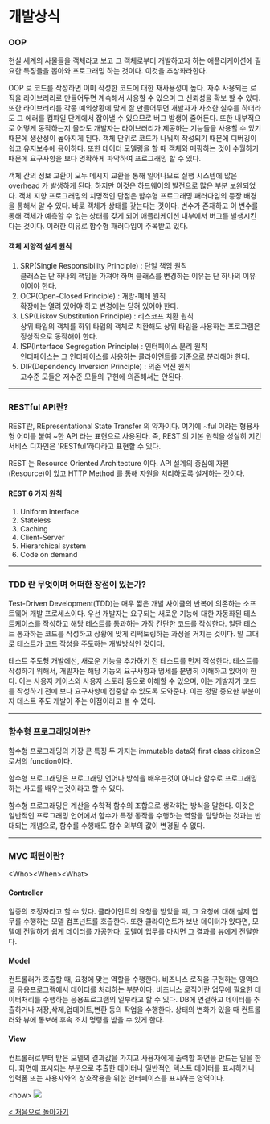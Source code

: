 # 개발상식
<!-- - [개발상식](#개발상식)
    - [OOP](#oop)
    - [RESTful API란?](#rest)
    - [TDD 란 무엇이며 어떠한 장점이 있는가?](#tdd)
    - [함수형 프로그래밍이란?](#fp)
    - [MVC 패턴이란?](#mvc) -->

### <a name="oop"> OOP
현실 세계의 사물들을 객체라고 보고 그 객체로부터 개발하고자 하는 애플리케이션에 필요한 특징들을 뽑아와 프로그래밍 하는 것이다. 이것을 추상화라한다.

OOP 로 코드를 작성하면 이미 작성한 코드에 대한 재사용성이 높다. 자주 사용되는 로직을 라이브러리로 만들어두면 계속해서 사용할 수 있으며 그 신뢰성을 확보 할 수 있다. 또한 라이브러리를 각종 예외상황에 맞게 잘 만들어두면 개발자가 사소한 실수를 하더라도 그 에러를 컴파일 단계에서 잡아낼 수 있으므로 버그 발생이 줄어든다. 또한 내부적으로 어떻게 동작하는지 몰라도 개발자는 라이브러리가 제공하는 기능들을 사용할 수 있기 때문에 생산성이 높아지게 된다. 객체 단위로 코드가 나눠져 작성되기 때문에 디버깅이 쉽고 유지보수에 용이하다. 또한 데이터 모델링을 할 때 객체와 매핑하는 것이 수월하기 때문에 요구사항을 보다 명확하게 파악하여 프로그래밍 할 수 있다.

객체 간의 정보 교환이 모두 메시지 교환을 통해 일어나므로 실행 시스템에 많은 overhead 가 발생하게 된다. 하지만 이것은 하드웨어의 발전으로 많은 부분 보완되었다. 객체 지향 프로그래밍의 치명적인 단점은 함수형 프로그래밍 패러다임의 등장 배경을 통해서 알 수 있다. 바로 객체가 상태를 갖는다는 것이다. 변수가 존재하고 이 변수를 통해 객체가 예측할 수 없는 상태를 갖게 되어 애플리케이션 내부에서 버그를 발생시킨다는 것이다. 이러한 이유로 함수형 패러다임이 주목받고 있다.

#### 객체 지향적 설계 원칙
<ol>
    <li>SRP(Single Responsibility Principle) : 단일 책임 원칙<br>
        클래스는 단 하나의 책임을 가져야 하며 클래스를 변경하는 이유는 단 하나의 이유이어야 한다.</li>
    <li>OCP(Open-Closed Principle) : 개방-폐쇄 원칙<br>
        확장에는 열려 있어야 하고 변경에는 닫혀 있어야 한다.
    <li>LSP(Liskov Substitution Principle) : 리스코프 치환 원칙<br>
        상위 타입의 객체를 하위 타입의 객체로 치환해도 상위 타입을 사용하는 프로그램은 정상적으로 동작해야 한다.</li>
    <li>ISP(Interface Segregation Principle) : 인터페이스 분리 원칙<br>
        인터페이스는 그 인터페이스를 사용하는 클라이언트를 기준으로 분리해야 한다.</li>
    <li>DIP(Dependency Inversion Principle) : 의존 역전 원칙<br>
        고수준 모듈은 저수준 모듈의 구현에 의존해서는 안된다.</li>
</ol>

<hr>


### <a name="rest"> RESTful API란?
REST란, REpresentational State Transfer 의 약자이다. 여기에 ~ful 이라는 형용사형 어미를 붙여 ~한 API 라는 표현으로 사용된다. 즉, REST 의 기본 원칙을 성실히 지킨 서비스 디자인은 'RESTful'하다라고 표현할 수 있다.

REST 는 Resource Oriented Architecture 이다. API 설계의 중심에 자원(Resource)이 있고 HTTP Method 를 통해 자원을 처리하도록 설계하는 것이다.

#### REST 6 가지 원칙
<ol>
    <li>Uniform Interface
    <li>Stateless
    <li>Caching
    <li>Client-Server
    <li>Hierarchical system
    <li>Code on demand
</ol>

<hr>

### <a name="tdd"> TDD 란 무엇이며 어떠한 장점이 있는가?
Test-Driven Development(TDD)는 매우 짧은 개발 사이클의 반복에 의존하는 소프트웨어 개발 프로세스이다. 우선 개발자는 요구되는 새로운 기능에 대한 자동화된 테스트케이스를 작성하고 해당 테스트를 통과하는 가장 간단한 코드를 작성한다. 일단 테스트 통과하는 코드를 작성하고 상황에 맞게 리팩토링하는 과정을 거치는 것이다. 말 그대로 테스트가 코드 작성을 주도하는 개발방식인 것이다.

테스트 주도형 개발에선, 새로운 기능을 추가하기 전 테스트를 먼저 작성한다. 테스트를 작성하기 위해서, 개발자는 해당 기능의 요구사항과 명세를 분명히 이해하고 있어야 한다. 이는 사용자 케이스와 사용자 스토리 등으로 이해할 수 있으며, 이는 개발자가 코드를 작성하기 전에 보다 요구사항에 집중할 수 있도록 도와준다. 이는 정말 중요한 부분이자 테스트 주도 개발이 주는 이점이라고 볼 수 있다.

<hr>


### <a name="fp"> 함수형 프로그래밍이란?
함수형 프로그래밍의 가장 큰 특징 두 가지는 immutable data와 first class citizen으로서의 function이다.

함수형 프로그래밍은 프로그래밍 언어나 방식을 배우는것이 아니라 함수로 프로그래밍하는 사고를 배우는것이라고 할 수 있다.

함수형 프로그래밍은 계산을 수학적 함수의 조합으로 생각하는 방식을 말한다. 이것은 일반적인 프로그래밍 언어에서 함수가 특정 동작을 수행하는 역할을 담당하는 것과는 반대되는 개념으로, 함수를 수행해도 함수 외부의 값이 변경될 수 없다.

<hr>


### <a name="mvc"> MVC 패턴이란?
\<Who>\<When>\<What>
#### Controller
일종의 조정자라고 할 수 있다. 클라이언트의 요청을 받았을 때, 그 요청에 대해 실제 업무를 수행하는 모델 컴포넌트를 호출한다. 또한 클라이언트가 보낸 데이터가 있다면, 모델에 전달하기 쉽게 데이터를 가공한다. 모델이 업무를 마치면 그 결과를 뷰에게 전달한다.

#### Model
컨트롤러가 호출할 때, 요청에 맞는 역할을 수행한다. 비즈니스 로직을 구현하는 영역으로 응용프로그램에서 데이터를 처리하는 부분이다. 비즈니스 로직이란 업무에 필요한 데이터처리를 수행하는 응용프로그램의 일부라고 할 수 있다. DB에 연결하고 데이터를 추출하거나 저장,삭제,업데이트,변환 등의 작업을 수행한다. 상태의 변화가 있을 때 컨트롤러와 뷰에 통보해 후속 조치 명령을 받을 수 있게 한다.

#### View
컨트롤러로부터 받은 모델의 결과값을 가지고 사용자에게 출력할 화면을 만드는 일을 한다. 화면에 표시되는 부분으로 추출한 데이터나 일반적인 텍스트 데이터를 표시하거나 입력폼 또는 사용자와의 상호작용을 위한 인터페이스를 표시하는 영역이다.

\<how>
<img src="https://t1.daumcdn.net/cfile/tistory/2405DC46577868AF13"/>




[< 처음으로 돌아가기](./index.md)
